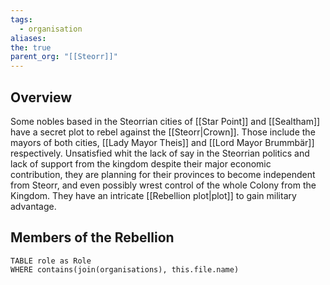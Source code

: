 ```yaml
---
tags:
  - organisation
aliases: 
the: true
parent_org: "[[Steorr]]"
---
```


## Overview
Some nobles based in the Steorrian cities of [[Star Point]] and [[Sealtham]] have a secret plot to rebel against the [[Steorr|Crown]]. Those include the mayors of both cities, [[Lady Mayor Theis]] and [[Lord Mayor Brummbär]] respectively. Unsatisfied whit the lack of say in the Steorrian politics and lack of support from the kingdom despite their major economic contribution, they are planning for their provinces to become independent from Steorr, and even possibly wrest control of the whole Colony from the Kingdom. They have an intricate [[Rebellion plot|plot]] to gain military advantage.
## Members of the Rebellion
```dataview
TABLE role as Role
WHERE contains(join(organisations), this.file.name)
```


